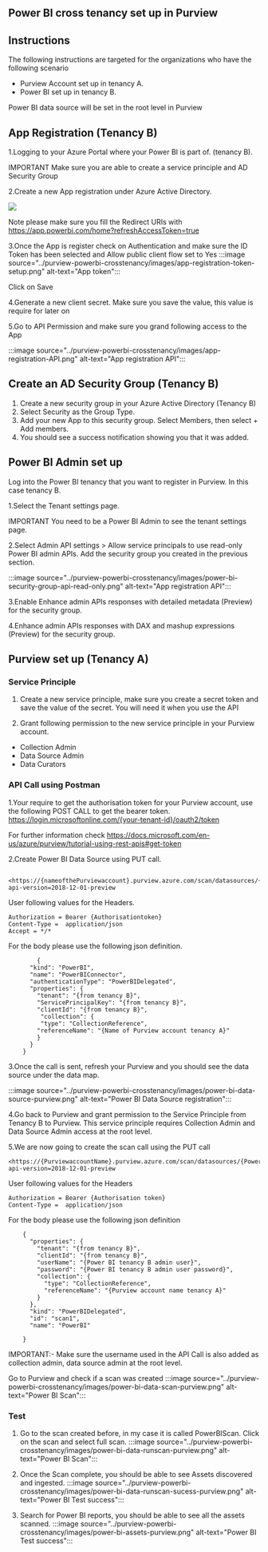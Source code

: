 ## Power BI cross tenancy set up in Purview

## Instructions

The following instructions are targeted for the organizations who have the following scenario

- Purview Account set up in tenancy A.
- Power BI set up in tenancy B.

Power BI data source will be set in the root level in Purview

## App Registration (Tenancy B)

1.Logging to your Azure Portal where your Power BI is part of. (tenancy B).
  
IMPORTANT Make sure you are able to create a service principle and AD Security Group

2.Create a new App registration under Azure Active Directory.

![](../purview-powerbi-crosstenancy/images/aad-app-registration-set-up.png)

Note please make sure you fill the Redirect URIs with <https://app.powerbi.com/home?refreshAccessToken=true>

3.Once the App is register check on Authentication and make sure the ID Token has been selected and Allow public client flow set to Yes
:::image source="../purview-powerbi-crosstenancy/images/app-registration-token-setup.png" alt-text="App token":::

Click on Save

4.Generate a new client secret. Make sure you save the value, this value is require for later on

5.Go to API Permission and make sure you grand following access to the App

:::image source="../purview-powerbi-crosstenancy/images/app-registration-API.png" alt-text="App registration API":::

## Create an AD Security Group (Tenancy B)

1. Create a new security group in your Azure Active Directory (Tenancy B)
2. Select Security as the Group Type.
3. Add your new App to this security group. Select Members, then select + Add members.
4. You should see a success notification showing you that it was added.

## Power BI Admin set up

Log into the Power BI tenancy that you want to register in Purview. In this case tenancy B.

1.Select the Tenant settings page.

IMPORTANT You need to be a Power BI Admin to see the tenant settings page.

2.Select Admin API settings > Allow service principals to use read-only Power BI admin APIs. Add the security group you created in the previous section.

:::image source="../purview-powerbi-crosstenancy/images/power-bi-security-group-api-read-only.png" alt-text="App registration API":::

3.Enable Enhance admin APIs responses with detailed metadata (Preview) for the security group.

4.Enhance admin APIs responses with DAX and mashup expressions (Preview) for the security group.

## Purview set up (Tenancy A)

### Service Principle

1. Create a new service principle, make sure you create a secret token and save the value of the secret. You will need it  when you use the API

2. Grant following permission to the new service principle in your Purview account.

- Collection Admin
- Data Source Admin
- Data Curators

### API Call using Postman

1.Your require to get the authorisation token for your Purview account, use the following POST CALL to get the bearer token. <https://login.microsoftonline.com/{your-tenant-id}/oauth2/token>

For further information check <https://docs.microsoft.com/en-us/azure/purview/tutorial-using-rest-apis#get-token>

2.Create Power BI Data Source using PUT call.

      <https://{nameofthePurviewaccount}.purview.azure.com/scan/datasources/{PowerBIDataSourceName}?api-version=2018-12-01-preview

User following values for the Headers.

    Authorization = Bearer {Authorisationtoken}
    Content-Type =  application/json
    Accept = */*

For the body please use the following json definition.

            {
          "kind": "PowerBI",
          "name": "PowerBIConnector",
          "authenticationType": "PowerBIDelegated",
          "properties": {
            "tenant": "{from tenancy B}",
            "ServicePrincipalKey": "{from tenancy B}",
            "clientId": "{from tenancy B}",
             "collection": {
             "type": "CollectionReference",
            "referenceName": "{Name of Purview account tenancy A}"
            }
          }
        }

3.Once the call is sent, refresh your Purview and you should see the data source under the data map.

:::image source="../purview-powerbi-crosstenancy/images/power-bi-data-source-purview.png" alt-text="Power BI  Data Source registration":::

4.Go back to Purview and grant permission to the Service Principle from Tenancy B to Purview.
This service principle requires Collection Admin and Data Source Admin access at the root level.

5.We are now going to create the scan call using the PUT call  

    <https://{PurviewaccountName}.purview.azure.com/scan/datasources/{PowerBIDataSourceName}/scans/PowerBIScan?api-version=2018-12-01-preview

User following values for the Headers

    Authorization = Bearer {Authorisation token}
    Content-Type =  application/json

 For the body please use the following json definition

        {
          "properties": {
            "tenant": "{from tenancy B}",
            "clientId": "{from tenancy B}",
            "userName": "{Power BI tenancy B admin user}",
            "password": "{Power BI tenancy B admin user password}",
            "collection": {
              "type": "CollectionReference",
              "referenceName": "{Purview account name tenancy A}"
            }
          },
          "kind": "PowerBIDelegated",
          "id": "scan1",
          "name": "PowerBI"
        
        }

IMPORTANT:- Make sure the username used in the API Call is also added as collection admin, data source admin at the root level.

Go to Purview and check if a scan was created :::image source="../purview-powerbi-crosstenancy/images/power-bi-data-scan-purview.png" alt-text="Power BI Scan":::

### Test

1. Go to the scan created before, in my case it is called PowerBIScan. Click on the scan and select full scan. :::image source="../purview-powerbi-crosstenancy/images/power-bi-data-runscan-purview.png" alt-text="Power BI Scan":::

2. Once the Scan complete, you should be able to see Assets discovered and ingested. :::image source="../purview-powerbi-crosstenancy/images/power-bi-data-runscan-sucess-purview.png" alt-text="Power BI Test success":::

3. Search for Power BI reports, you should be able to see all the assets scanned. :::image source="../purview-powerbi-crosstenancy/images/power-bi-assets-purview.png" alt-text="Power BI Test success":::
